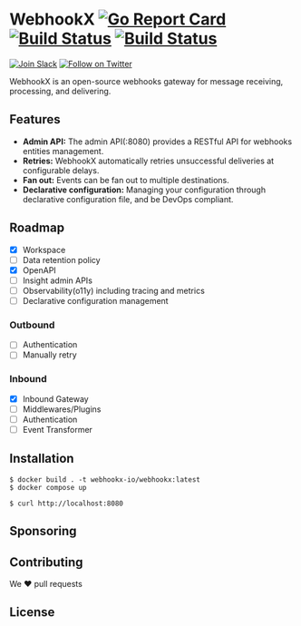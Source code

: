 # WebhookX [![Go Report Card](https://goreportcard.com/badge/github.com/webhookx-io/webhookx)](https://goreportcard.com/report/github.com/webhookx-io/webhookx) [![Build Status](https://github.com/webhookx-io/webhookx/actions/workflows/test.yml/badge.svg)](https://github.com/webhookx-io/webhookx/actions/workflows/test.yml) [![Build Status](https://github.com/webhookx-io/webhookx/actions/workflows/lint.yml/badge.svg)](https://github.com/webhookx-io/webhookx/actions/workflows/lint.yml)

[![Join Slack](https://img.shields.io/badge/Slack-4285F4?logo=slack&logoColor=white)](https://join.slack.com/t/webhookx/shared_invite/zt-2o4b6hv45-mWm6_WUcQP9qEf1nOxhrrg)
[![Follow on Twitter](https://img.shields.io/badge/twitter-1DA1F2?logo=twitter&logoColor=white)](https://twitter.com/webhookx)

WebhookX is an open-source webhooks gateway for message receiving, processing, and delivering.


## Features

- **Admin API:** The admin API(:8080) provides a RESTful API for webhooks entities management.
- **Retries:** WebhookX automatically retries unsuccessful deliveries at configurable delays.
- **Fan out:** Events can be fan out to multiple destinations.
- **Declarative configuration:**  Managing your configuration through declarative configuration file, and be DevOps compliant.

## Roadmap

- [x] Workspace 
- [ ] Data retention policy
- [x] OpenAPI
- [ ] Insight admin APIs
- [ ] Observability(o11y) including tracing and metrics
- [ ] Declarative configuration management

### Outbound

- [ ] Authentication
- [ ] Manually retry

### Inbound

- [x] Inbound Gateway
- [ ] Middlewares/Plugins
- [ ] Authentication
- [ ] Event Transformer

## Installation

```shell
$ docker build . -t webhookx-io/webhookx:latest
$ docker compose up
```

```shell
$ curl http://localhost:8080
```

## Sponsoring

## Contributing

We ❤️ pull requests

## License
